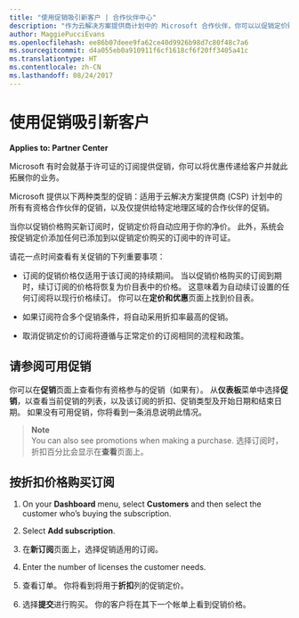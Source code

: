 ```yaml
---
title: "使用促销吸引新客户 | 合作伙伴中心"
description: "作为云解决方案提供商计划中的 Microsoft 合作伙伴，你可以以促销定价购买订阅并将优惠传递给你的客户。"
author: MaggiePucciEvans
ms.openlocfilehash: ee86b07deee9fa62ce40d9926b98d7c80f48c7a6
ms.sourcegitcommit: d4a055eb0a910911f6cf1618cf6f20ff3405a41c
ms.translationtype: HT
ms.contentlocale: zh-CN
ms.lasthandoff: 08/24/2017
---
```

# <a name="use-promotions-to-attract-new-customers"></a>使用促销吸引新客户  

**Applies to: Partner Center**

<!--[FWLink: https://go.microsoft.com/fwlink/?linkid=852469]-->

Microsoft 有时会就基于许可证的订阅提供促销，你可以将优惠传递给客户并就此拓展你的业务。 

Microsoft 提供以下两种类型的促销：适用于云解决方案提供商 (CSP) 计划中的所有有资格合作伙伴的促销，以及仅提供给特定地理区域的合作伙伴的促销。

当你以促销价格购买新订阅时，促销定价将自动应用于你的净价。 此外，系统会按促销定价添加任何已添加到以促销定价购买的订阅中的许可证。 

请花一点时间查看有关促销的下列重要事项：

-   订阅的促销价格仅适用于该订阅的持续期间。 当以促销价格购买的订阅到期时，续订订阅的价格将恢复为价目表中的价格。 这意味着为自动续订设置的任何订阅将以现行价格续订。 你可以在**定价和优惠**页面上找到价目表。 

-   如果订阅符合多个促销条件，将自动采用折扣率最高的促销。

-   取消促销定价的订阅将遵循与正常定价的订阅相同的流程和政策。

## <a name="see-available-promotions"></a>请参阅可用促销

你可以在**促销**页面上查看你有资格参与的促销（如果有）。 从**仪表板**菜单中选择**促销**，以查看当前促销的列表，以及该订阅的折扣、促销类型及开始日期和结束日期。 如果没有可用促销，你将看到一条消息说明此情况。 

>**Note**<br>
You can also see promotions when making a purchase. 选择订阅时，折扣百分比会显示在**查看**页面上。

## <a name="purchase-subscriptions-at-promotion-prices"></a>按折扣价格购买订阅

1. On your **Dashboard** menu, select **Customers** and then select the customer who’s buying the subscription. 

2. Select **Add subscription**.

3. 在**新订阅**页面上，选择促销适用的订阅。

4. Enter the number of licenses the customer needs. 

5. 查看订单。 你将看到将用于**折扣**列的促销定价。  

6.  选择**提交**进行购买。 你的客户将在其下一个帐单上看到促销价格。  



